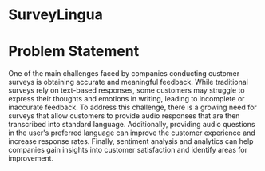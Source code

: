 # SurveyLingua

# Problem Statement

One of the main challenges faced by companies conducting customer surveys is obtaining accurate and meaningful feedback. While traditional surveys rely on text-based responses, some customers may struggle to express their thoughts and emotions in writing, leading to incomplete or inaccurate feedback. To address this challenge, there is a growing need for surveys that allow customers to provide audio responses that are then transcribed into standard language. Additionally, providing audio questions in the user's preferred language can improve the customer experience and increase response rates. Finally, sentiment analysis and analytics can help companies gain insights into customer satisfaction and identify areas for improvement.

